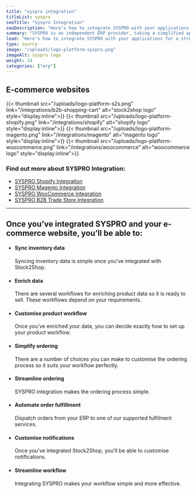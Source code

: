 ```yaml
---
title: "syspro integration"
titleList: syspro
seoTitle: "Syspro Integration"
seoDescription: "Here’s how to integrate SYSPRO with your applications for a streamlined workflow."
summary: "SYSPRO is an independent ERP provider, taking a simplified approach to ensuring success for manufacturers and distributors."
lead: "Here’s how to integrate SYSPRO with your applications for a streamlined workflow."
type: source
image: "/uploads/logo-platform-syspro.png"
imageAlt: syspro logo
weight: 14
categories: ["erp"]
---
```


## E-commerce websites

{{< thumbnail src="/uploads/logo-platform-s2s.png" link="/integrations/b2b-shopping-cart" alt="stock2shop logo" style="display:inline">}}
{{< thumbnail src="/uploads/logo-platform-shopify.png" link="/integrations/shopify" alt="shopify logo" style="display:inline">}}
{{< thumbnail src="/uploads/logo-platform-magento.png" link="/integrations/magento" alt="magento logo" style="display:inline">}}
{{< thumbnail src="/uploads/logo-platform-woocommerce.png" link="/integrations/woocommerce" alt="woocommerce logo" style="display:inline">}}

### Find out more about SYSPRO Integration:

- [SYSPRO Shopify Integration](/integrations/syspro-shopify/ "SYSPRO Shopify Integration")
- [SYSPRO Magento Integration](/integrations/syspro-magento/ "SYSPRO Magento Integration")
- [SYSPRO WooCommerce Integration](/integrations/syspro-woocommerce/ "SYSPRO WooCommerce Integration")
- [SYSPRO B2B Trade Store Integration](/integrations/syspro-b2b-trade-store/ "SYSPRO B2B Trade Store Integration")

---

## Once you’ve integrated SYSPRO and your e-commerce website, you’ll be able to:

*   #### Sync inventory data
    
    Syncing inventory data is simple once you’ve integrated with Stock2Shop.
*   #### Enrich data
    
    There are several workflows for enriching product data so it is ready to sell. These workflows depend on your requirements.
*   #### Customise product workflow
    
    Once you’ve enriched your data, you can decide exactly how to set up your product workflow.
*   #### Simplify ordering
    
    There are a number of choices you can make to customise the ordering process so it suits your workflow perfectly.
*   #### Streamline ordering
    
    SYSPRO integration makes the ordering process simple.
*   #### Automate order fulfillment
    
    Dispatch orders from your ERP to one of our supported fulfilment services.
*   #### Customise notifications
    
    Once you’ve integrated Stock2Shop, you’ll be able to customise notifications.
*   #### Streamline workflow
    
    Integrating SYSPRO makes your workflow simple and more effective.